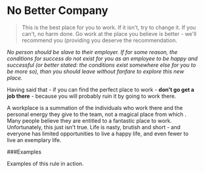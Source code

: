 # No Better Company

> This is the best place for you to work. If it isn't, try to change it. If you can't, no harm done. Go work at the place you believe is better - we'll recommend you (providing you deserve the recommendation. 

<i>No person should be slave to their employer. If for some reason, the conditions for success do not exist for you as an employee to be happy and successful (or better stated: the conditions exist somewhere else for you to be more so), than you should leave without fanfare to explore this new place.</i>

Having said that - if you can find the perfect place to work - **don't go get a job there** - because you will probably ruin it by going to work there.

A workplace is a summation of the individuals who work there and the personal energy they give to the team, not a magical place from which . Many people believe they are entitled to a fantastic place to work. Unfortunately, this just isn't true. Life is nasty, brutish and short - and everyone has limited opportunities to live a happy life, and even fewer to live an exemplary life.
 
###Examples

Examples of this rule in action.
 